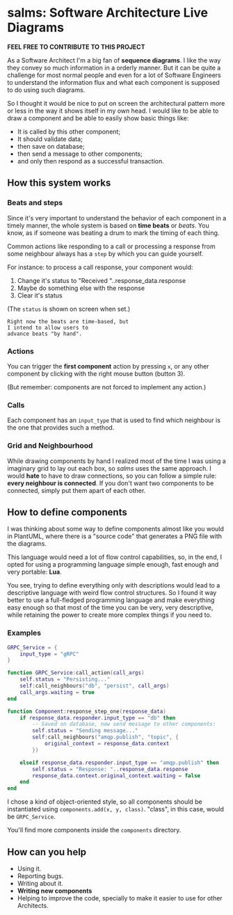 # salms: Software Architecture Live Diagrams

**FEEL FREE TO CONTRIBUTE TO THIS PROJECT**

As a Software Architect I'm a big fan of
**sequence diagrams**. I like the way they convey so much
information in a orderly manner. But it can be quite a
challenge for most normal people and even for a lot of
Software Engineers to understand the information flux and
what each component is supposed to do using such diagrams.

So I thought it would be nice to put on screen the
architectural pattern more or less in the way it shows
itself in my own head. I would like to be able to draw a
component and be able to easily show basic things like:

* It is called by this other component;
* It should validate data;
* then save on database;
* then send a message to other components;
* and only then respond as a successful transaction.

## How this system works

### Beats and steps

Since it's very important to understand the behavior of each
component in a timely manner, the whole system is based on
**time beats** or *beats*. You know, as if someone was
beating a drum to mark the timing of each thing.

Common actions like responding to a call or processing a
response from some neighbour always has a `step` by which
you can guide yourself.

For instance: to process a call response, your component
would:

1. Change it's status to "Received "..response_data.response
1. Maybe do something else with the response
1. Clear it's status

(The `status` is shown on screen when set.)

    Right now the beats are time-based, but
    I intend to allow users to
    advance beats "by hand".

### Actions

You can trigger the **first component** action by pressing
`x`, or any other component by clicking with the right
mouse button (button 3).

(But remember: components are not forced to implement any
action.)

### Calls

Each component has an `input_type` that is used to find
which neighbour is the one that provides such a method.

### Grid and Neighbourhood

While drawing components by hand I realized most of the
time I was using a imaginary grid to lay out each box, so
*salms* uses the same approach. I would **hate** to have
to draw connections, so you can follow a simple rule:
**every neighbour is connected**. If you don't want two
components to be connected, simply put them apart of
each other.

## How to define components

I was thinking about some way to define components almost
like you would in PlantUML, where there is a "source code"
that generates a PNG file with the diagrams.

This language would need a lot of flow control
capabilities, so, in the end, I opted for using a
programming language simple enough, fast enough and very
portable: **Lua**.

You see, trying to define everything only with descriptions
would lead to a descriptive language with weird flow
control structures. So I found it way better to use a
full-fledged programming language and make everything
easy enough so that most of the time you can be very, very
descriptive, while retaining the power to create more
complex things if you need to.

### Examples

```lua
GRPC_Service = {
    input_type = "gRPC"
}

function GRPC_Service:call_action(call_args)
    self.status = "Persisting..."
    self:call_neighbours("db", "persist", call_args)
    call_args.waiting = true
end

function Component:response_step_one(response_data)
    if response_data.responder.input_type == "db" then
        -- Saved on database, now send message to other components:
        self.status = "Sending message..."
        self:call_neighbours("amqp.publish", "topic", {
            original_context = response_data.context
        })

    elseif response_data.responder.input_type == "amqp.publish" then
        self.status = "Response: "..response_data.response
        response_data.context.original_context.waiting = false
    end
end
```

I chose a kind of object-oriented style, so all components
should be instantiated using `components.add(x, y, class)`.
"class", in this case, would be `GRPC_Service`.

You'll find more components inside the `components` directory.

## How can you help

* Using it.
* Reporting bugs.
* Writing about it.
* **Writing new components**
* Helping to improve the code, specially to make it
  easier to use for other Architects.
